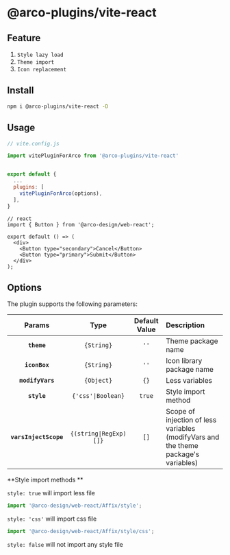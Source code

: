 # @arco-plugins/vite-react

## Feature

1. `Style lazy load`
2. `Theme import`
3. `Icon replacement`

## Install

```bash
npm i @arco-plugins/vite-react -D
```

## Usage

```js
// vite.config.js

import vitePluginForArco from '@arco-plugins/vite-react'


export default {
  ...
  plugins: [
    vitePluginForArco(options),
  ],
}
```

```tsx
// react
import { Button } from '@arco-design/web-react';

export default () => (
  <div>
    <Button type="secondary">Cancel</Button>
    <Button type="primary">Submit</Button>
  </div>
);
```

## Options

The plugin supports the following parameters:

|      Params      |        Type        | Default Value | Description               |
| :--------------: | :----------------: | :-----------: | :------------------------ |
|   **`theme`**    |     `{String}`     |      `''`      | Theme package name        |
|  **`iconBox`**   |     `{String}`     |      `''`      | Icon library package name |
| **`modifyVars`** |     `{Object}`     |     `{}`      | Less variables            |
|   **`style`**    | `{'css'\|Boolean}` |    `true`     | Style import method       |
|**`varsInjectScope`**|`{(string\|RegExp)[]}`|`[]`| Scope of injection of less variables (modifyVars and the theme package's variables) |

**Style import methods **

`style: true` will import less file

```js
import '@arco-design/web-react/Affix/style';
```

`style: 'css'` will import css file

```js
import '@arco-design/web-react/Affix/style/css';
```

`style: false` will not import any style file
